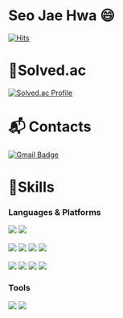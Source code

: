 
<!--
**ggramgyo/ggramgyo** is a ✨ _special_ ✨ repository because its `README.md` (this file) appears on your GitHub profile.

Here are some ideas to get you started:

- 🔭 I’m currently working on ...
- 🌱 I’m currently learning ...
- 👯 I’m looking to collaborate on ...
- 🤔 I’m looking for help with ...
- 💬 Ask me about ...
- 📫 How to reach me: ...
- 😄 Pronouns: ...
- ⚡ Fun fact: ...
-->

# Seo Jae Hwa 😄
[![Hits](https://hits.seeyoufarm.com/api/count/incr/badge.svg?url=https%3A%2F%2Fgithub.com%2Fggramgyo&count_bg=%23E9D0AF&title_bg=%236C6A6A&icon=&icon_color=%23E7E7E7&title=hits&edge_flat=false)](https://hits.seeyoufarm.com)

# 🌱Solved.ac
[![Solved.ac Profile](http://mazassumnida.wtf/api/v2/generate_badge?boj=ggramgyo)](https://solved.ac/ggramgyo/)

# :mailbox_with_mail: Contacts
[![Gmail Badge](https://img.shields.io/badge/Gmail-d14836?style=flat-square&logo=Gmail&logoColor=white&link=mailto:woghk6761@pusan.ac.kr)](mailto:woghk6761@pusan.ac.kr)


# 💪Skills
### Languages & Platforms
<img src="https://img.shields.io/badge/Python-3776AB?style=for-the-badge&logo=Python&logoColor=white"> <img src="https://img.shields.io/badge/JAVA-007396?style=for-the-badge&logo=Java&logoColor=white"><br><br>
<img src="https://img.shields.io/badge/Javascript-F7DF1E?style=for-the-badge&logo=Javascript&logoColor=white">
<img src="https://img.shields.io/badge/React-61DAFB?style=for-the-badge&logo=React&logoColor=white">
<img src="https://img.shields.io/badge/Solidity-363636?style=for-the-badge&logo=Solidity&logoColor=white">
<img src="https://img.shields.io/badge/Amazon S3-569A31?style=for-the-badge&logo=Amazon S3&logoColor=white"><br><br>
<img src="https://img.shields.io/badge/Node.js-339933?style=for-the-badge&logo=Node.js&logoColor=black">
<img src="https://img.shields.io/badge/Spring-6DB33F?style=for-the-badge&logo=Spring&logoColor=black">
<img src="https://img.shields.io/badge/Spring boot-6DB33F?style=for-the-badge&logo=Spring boot&logoColor=black">
<img src="https://img.shields.io/badge/MySQL-4479A1?style=for-the-badge&logo=MySQL&logoColor=white">
### Tools
<img src="https://img.shields.io/badge/Notion-000000?style=for-the-badge&logo=Notion&logoColor=white"> <img src="https://img.shields.io/badge/Git-F05032?style=for-the-badge&logo=Git&logoColor=white">

